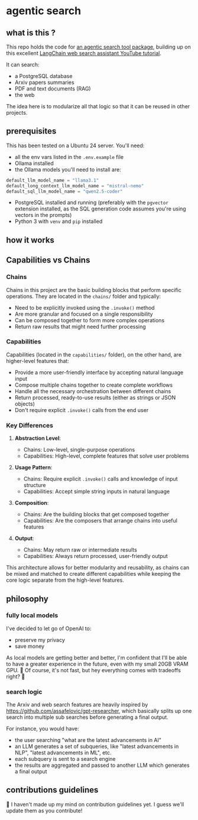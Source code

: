# agentic search

## what is this ?

This repo holds the code for [an agentic search tool package](https://pypi.org/project/agentic-search/), building up on this excellent [LangChain web search assistant YouTube tutorial](https://www.youtube.com/watch?v=DjuXACWYkkU). 

It can search:

- a PostgreSQL database
- Arxiv papers summaries
- PDF and text documents (RAG)
- the web

The idea here is to modularize all that logic so that it can be reused in other projects.

## prerequisites

This has been tested on a Ubuntu 24 server. You'll need:

- all the env vars listed in the `.env.example` file
- Ollama installed
- the Ollama models you'll need to install are:

```python
default_llm_model_name = "llama3.1"
default_long_context_llm_model_name = "mistral-nemo"
default_sql_llm_model_name = "qwen2.5-coder"
```

- PostgreSQL installed and running (preferably with the `pgvector` extension installed, as the SQL generation code assumes you're using vectors in the prompts)
- Python 3 with `venv` and `pip` installed

## how it works

## Capabilities vs Chains

### Chains

Chains in this project are the basic building blocks that perform specific operations. They are located in the `chains/` folder and typically:

- Need to be explicitly invoked using the `.invoke()` method
- Are more granular and focused on a single responsibility
- Can be composed together to form more complex operations
- Return raw results that might need further processing

### Capabilities

Capabilities (located in the `capabilities/` folder), on the other hand, are higher-level features that:

- Provide a more user-friendly interface by accepting natural language input
- Compose multiple chains together to create complete workflows
- Handle all the necessary orchestration between different chains
- Return processed, ready-to-use results (either as strings or JSON objects)
- Don't require explicit `.invoke()` calls from the end user

### Key Differences

1. **Abstraction Level**:
   - Chains: Low-level, single-purpose operations
   - Capabilities: High-level, complete features that solve user problems

2. **Usage Pattern**:
   - Chains: Require explicit `.invoke()` calls and knowledge of input structure
   - Capabilities: Accept simple string inputs in natural language

3. **Composition**:
   - Chains: Are the building blocks that get composed together
   - Capabilities: Are the composers that arrange chains into useful features

4. **Output**:
   - Chains: May return raw or intermediate results
   - Capabilities: Always return processed, user-friendly output

This architecture allows for better modularity and reusability, as chains can be mixed and matched to create different capabilities while keeping the core logic separate from the high-level features.

## philosophy

### fully local models

I've decided to let go of OpenAI to:

- preserve my privacy
- save money

As local models are getting better and better, I'm confident that I'll be able to have a greater experience in the future, even with my small 20GB VRAM GPU. 🤔 Of course, it's not fast, but hey everything comes with tradeoffs right? 💪

### search logic

The Arxiv and web search features are heavily inspired by https://github.com/assafelovic/gpt-researcher, which basically splits up one search into multiple sub searches before generating a final output.

For instance, you would have:

- the user searching "what are the latest advancements in AI"
- an LLM generates a set of subqueries, like "latest advancements in NLP", "latest advancements in ML", etc.
- each subquery is sent to a search engine
- the results are aggregated and passed to another LLM which generates a final output

## contributions guidelines

🤝 I haven't made up my mind on contribution guidelines yet. I guess we'll update them as you contribute!